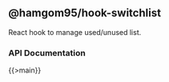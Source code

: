 ## @hamgom95/hook-switchlist

React hook to manage used/unused list.

### API Documentation

{{>main}}